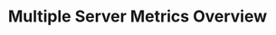 ---
layout: article
title: Multiple Server Metrics Overview
description: 
  - Keep track of current information about your servers. Up to three servers are displayed with the most important metrics such as CPU, memory, RAM and network utilization. Also the runtime, the last restart and the last backup are displayed. The data could be read from server logs or read out directly via an existing API.
lang: cn
weight: 500
isDraft: false
ref: Multiple-Server-Metrics-Overview
carousel: false
category:
  - Administration
  - IT Data Center
image: Ueberwachung-Verteilter-Server.png
image_thumbnail: Ueberwachung-Verteilter-Server_thumbnail.png
download: Ueberwachung-Verteilter-Server.pbmx
overview_description:
overview_benefits:
overview_data_sources:
---